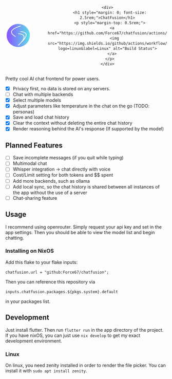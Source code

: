 <div align="center">
  <div style="display: flex; align-items: center; gap: 2rem; margin-bottom: 1rem;">
    <img src="./app/linux/icons/256x256/chatfusion.png?raw=true" alt="ChatFusion Logo" width="80" style="margin-right: 20px;">
    
    <div>
      <h1 style="margin: 0; font-size: 2.5rem;">ChatFusion</h1>
      <p style="margin-top: 0.5rem;">
        <a href="https://github.com/Force67/chatfusion/actions/workflows/build.yml">
          <img src="https://img.shields.io/github/actions/workflow/status/Force67/chatfusion/build.yml?logo=linux&label=Linux" alt="Build Status">
        </a>
      </p>
    </div>
  </div>
</div>

Pretty cool AI chat frontend for power users.


- [x] Privacy first, no data is stored on any servers.
- [ ] Chat with multiple backends
- [x] Select multiple models
- [x] Adjust parameters like temperature in the chat on the go (TODO: personas)
- [x] Save and load chat history
- [x] Clear the context without deleting the entire chat history
- [x] Render reasoning behind the AI's response (If supported by the model)

## Planned Features
- [ ] Save incomplete messages (if you quit while typing)
- [ ] Multimodal chat
- [ ] Whisper integration -> chat directly with voice
- [ ] Cost/Limit setting for both tokens and $$ spent
- [ ] Add more backends, such as ollama
- [ ] Add local sync, so the chat history is shared between all instances of the app without the use of a server
- [ ] Chat-sharing feature 

## Usage
I recommend using openrouter. Simply request your api key and set in the app settings. Then you should be able to view the model list and begin chatting.

### Installing on NixOS
Add this flake to your flake inputs:
```
chatfusion.url = "github:Force67/chatfusion";
```
Then you can reference this repository via 
```
inputs.chatfusion.packages.${pkgs.system}.default
```
in your packages list.

## Development

Just install flutter. Then run `flutter run` in the app directory of the project. If you have nixOS, you can just use `nix develop` to get my exact development environment.

### Linux

On linux, you need zenity installed in order to render the file picker. You can install it with `sudo apt install zenity`.